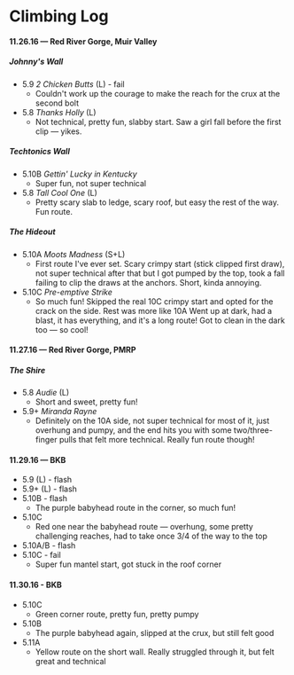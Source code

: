 # Climbing Log

#### 11.26.16 — Red River Gorge, Muir Valley

##### Johnny's Wall
- 5.9 *2 Chicken Butts* (L) - fail
    + Couldn't work up the courage to make the reach for the crux at the second bolt
- 5.8 *Thanks Holly* (L)
    + Not technical, pretty fun, slabby start. Saw a girl fall before the first clip — yikes.

##### Techtonics Wall
- 5.10B *Gettin' Lucky in Kentucky*
    + Super fun, not super technical
- 5.8 *Tall Cool One* (L)
    + Pretty scary slab to ledge, scary roof, but easy the rest of the way. Fun route.

##### The Hideout
- 5.10A *Moots Madness* (S+L)
    + First route I've ever set. Scary crimpy start (stick clipped first draw), not super technical after that but I got pumped by the top, took a fall failing to clip the draws at the anchors. Short, kinda annoying.
- 5.10C *Pre-emptive Strike*
    + So much fun! Skipped the real 10C crimpy start and opted for the crack on the side. Rest was more like 10A Went up at dark, had a blast, it has everything, and it's a long route! Got to clean in the dark too — so cool!

#### 11.27.16 — Red River Gorge, PMRP

##### The Shire
- 5.8 *Audie* (L)
    + Short and sweet, pretty fun!
- 5.9+ *Miranda Rayne*
    + Definitely on the 10A side, not super technical for most of it, just overhung and pumpy, and the end hits you with some two/three-finger pulls that felt more technical. Really fun route though!

#### 11.29.16 — BKB
- 5.9 (L) - flash
- 5.9+ (L) - flash
- 5.10B - flash
  + The purple babyhead route in the corner, so much fun!
- 5.10C
  + Red one near the babyhead route — overhung, some pretty challenging reaches, had to take once 3/4 of the way to the top
- 5.10A/B - flash
- 5.10C - fail
  + Super fun mantel start, got stuck in the roof corner

#### 11.30.16 - BKB
- 5.10C
  + Green corner route, pretty fun, pretty pumpy
- 5.10B
  + The purple babyhead again, slipped at the crux, but still felt good
- 5.11A
  + Yellow route on the short wall. Really struggled through it, but felt great and technical
